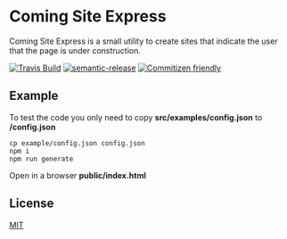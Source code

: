 # Coming Site Express

Coming Site Express is a small utility to create sites that indicate the user that the page is under construction.

[![Travis Build](https://img.shields.io/travis/alopezm/coming-site-express.svg?style=flat-square)](https://travis-ci.org/alopezm/coming-site-express)
[![semantic-release](https://img.shields.io/badge/%20%20%F0%9F%93%A6%F0%9F%9A%80-semantic--release-e10079.svg?style=flat-square)](https://github.com/semantic-release/semantic-release)
[![Commitizen friendly](https://img.shields.io/badge/commitizen-friendly-brightgreen.svg?style=flat-square)](http://commitizen.github.io/cz-cli/)


## Example

To test the code you only need to copy **src/examples/config.json** to **/config.json**

```
cp example/config.json config.json
npm i
npm run generate
```

Open in a browser **public/index.html**

## License

[MIT]

[MIT]: LICENSE.md
